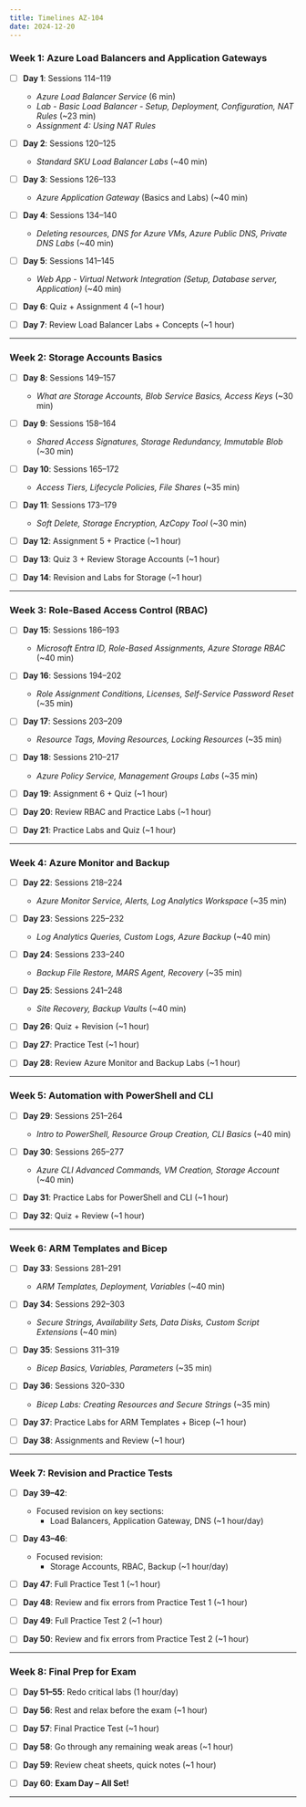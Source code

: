 ```yaml
---
title: Timelines AZ-104
date: 2024-12-20
---
```



### **Week 1: Azure Load Balancers and Application Gateways**

- [ ] **Day 1**: Sessions 114–119
    - _Azure Load Balancer Service_ (6 min)
    - _Lab - Basic Load Balancer - Setup, Deployment, Configuration, NAT Rules_ (~23 min)
    - _Assignment 4: Using NAT Rules_

- [ ] **Day 2**: Sessions 120–125
    - _Standard SKU Load Balancer Labs_ (~40 min)

- [ ] **Day 3**: Sessions 126–133
    - _Azure Application Gateway_ (Basics and Labs) (~40 min)

- [ ] **Day 4**: Sessions 134–140
    - _Deleting resources, DNS for Azure VMs, Azure Public DNS, Private DNS Labs_ (~40 min)

- [ ] **Day 5**: Sessions 141–145
    - _Web App - Virtual Network Integration (Setup, Database server, Application)_ (~40 min)

- [ ] **Day 6**: Quiz + Assignment 4 (~1 hour) 

- [ ] **Day 7**: Review Load Balancer Labs + Concepts (~1 hour)
  

---

### **Week 2: Storage Accounts Basics**

- [ ] **Day 8**: Sessions 149–157
    - _What are Storage Accounts, Blob Service Basics, Access Keys_ (~30 min)

- [ ] **Day 9**: Sessions 158–164
    - _Shared Access Signatures, Storage Redundancy, Immutable Blob_ (~30 min)

- [ ] **Day 10**: Sessions 165–172
    - _Access Tiers, Lifecycle Policies, File Shares_ (~35 min)

- [ ] **Day 11**: Sessions 173–179
    - _Soft Delete, Storage Encryption, AzCopy Tool_ (~30 min)

- [ ] **Day 12**: Assignment 5 + Practice (~1 hour)

- [ ] **Day 13**: Quiz 3 + Review Storage Accounts (~1 hour)

- [ ] **Day 14**: Revision and Labs for Storage (~1 hour)

---

### **Week 3: Role-Based Access Control (RBAC)**

- [ ] **Day 15**: Sessions 186–193
    - _Microsoft Entra ID, Role-Based Assignments, Azure Storage RBAC_ (~40 min)

- [ ] **Day 16**: Sessions 194–202
    - _Role Assignment Conditions, Licenses, Self-Service Password Reset_ (~35 min)

- [ ] **Day 17**: Sessions 203–209
    - _Resource Tags, Moving Resources, Locking Resources_ (~35 min)

- [ ] **Day 18**: Sessions 210–217
    - _Azure Policy Service, Management Groups Labs_ (~35 min)

- [ ] **Day 19**: Assignment 6 + Quiz (~1 hour)
    
- [ ] **Day 20**: Review RBAC and Practice Labs (~1 hour)
    
- [ ] **Day 21**: Practice Labs and Quiz (~1 hour)

---

### **Week 4: Azure Monitor and Backup**

- [ ] **Day 22**: Sessions 218–224
    - _Azure Monitor Service, Alerts, Log Analytics Workspace_ (~35 min)

- [ ] **Day 23**: Sessions 225–232
    - _Log Analytics Queries, Custom Logs, Azure Backup_ (~40 min)

- [ ] **Day 24**: Sessions 233–240
    - _Backup File Restore, MARS Agent, Recovery_ (~35 min)

- [ ] **Day 25**: Sessions 241–248
    - _Site Recovery, Backup Vaults_ (~40 min)

- [ ] **Day 26**: Quiz + Revision (~1 hour) 

- [ ] **Day 27**: Practice Test (~1 hour)

- [ ] **Day 28**: Review Azure Monitor and Backup Labs (~1 hour)


---

### **Week 5: Automation with PowerShell and CLI**

- [ ] **Day 29**: Sessions 251–264
    - _Intro to PowerShell, Resource Group Creation, CLI Basics_ (~40 min)

- [ ] **Day 30**: Sessions 265–277
    - _Azure CLI Advanced Commands, VM Creation, Storage Account_ (~40 min)

- [ ] **Day 31**: Practice Labs for PowerShell and CLI (~1 hour)
    
- [ ] **Day 32**: Quiz + Review (~1 hour)


---

### **Week 6: ARM Templates and Bicep**

- [ ] **Day 33**: Sessions 281–291
    - _ARM Templates, Deployment, Variables_ (~40 min)

- [ ] **Day 34**: Sessions 292–303
    - _Secure Strings, Availability Sets, Data Disks, Custom Script Extensions_ (~40 min)

- [ ] **Day 35**: Sessions 311–319
    - _Bicep Basics, Variables, Parameters_ (~35 min)

- [ ] **Day 36**: Sessions 320–330
    - _Bicep Labs: Creating Resources and Secure Strings_ (~35 min)

- [ ] **Day 37**: Practice Labs for ARM Templates + Bicep (~1 hour)
    
- [ ] **Day 38**: Assignments and Review (~1 hour)


---

### **Week 7: Revision and Practice Tests**

- [ ] **Day 39–42**:
    - Focused revision on key sections:
        - Load Balancers, Application Gateway, DNS (~1 hour/day)

- [ ] **Day 43–46**:
    - Focused revision:
        - Storage Accounts, RBAC, Backup (~1 hour/day)

- [ ] **Day 47**: Full Practice Test 1 (~1 hour)
    
- [ ] **Day 48**: Review and fix errors from Practice Test 1 (~1 hour)
    
- [ ] **Day 49**: Full Practice Test 2 (~1 hour)
    
- [ ] **Day 50**: Review and fix errors from Practice Test 2 (~1 hour)
    

---

### **Week 8: Final Prep for Exam**

- [ ] **Day 51–55**: Redo critical labs (1 hour/day)
    
- [ ] **Day 56**: Rest and relax before the exam (~1 hour)
    
- [ ] **Day 57**: Final Practice Test (~1 hour)
    
- [ ] **Day 58**: Go through any remaining weak areas (~1 hour)
    
- [ ] **Day 59**: Review cheat sheets, quick notes (~1 hour)
    
- [ ] **Day 60**: **Exam Day – All Set!**

---
